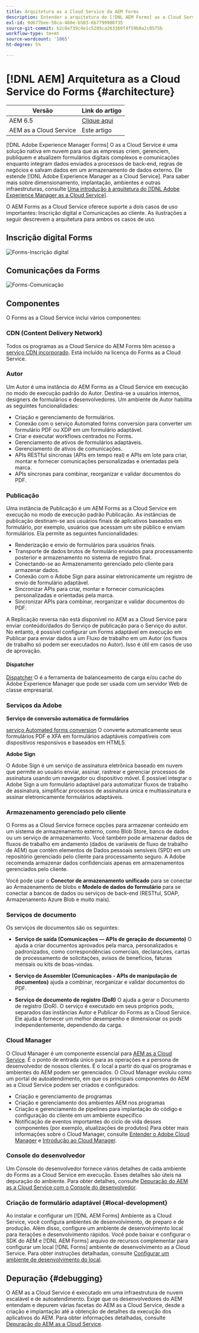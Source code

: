 ```yaml
---
title: Arquitetura as a Cloud Service da AEM Forms
description: Entender a arquitetura do [!DNL AEM Forms] as a Cloud Service para conhecer os aspectos de escalabilidade, resiliência e desempenho da plataforma.
exl-id: 9d677bee-50ca-460e-b503-6b7799900735
source-git-commit: b2c8e739c4e1c5289ca263360f4f59b8a2c05f5b
workflow-type: tm+mt
source-wordcount: '1065'
ht-degree: 5%

---
```


# [!DNL AEM] Arquitetura as a Cloud Service do Forms {#architecture}

| Versão | Link do artigo |
| -------- | ---------------------------- |
| AEM 6.5 | [Clique aqui](https://experienceleague.adobe.com/docs/experience-manager-65/forms/install-aem-forms/aem-forms-architecture-deployment.html) |
| AEM as a Cloud Service | Este artigo |

[!DNL Adobe Experience Manager Forms] O as a Cloud Service é uma solução nativa em nuvem para que as empresas criem, gerenciem, publiquem e atualizem formulários digitais complexos e comunicações enquanto integram dados enviados a processos de back-end, regras de negócios e salvam dados em um armazenamento de dados externo. Ele estende [!DNL Adobe Experience Manager as a Cloud Service]. Para saber mais sobre dimensionamento, implantação, ambientes e outras infraestruturas, consulte [Uma introdução à arquitetura do [!DNL Adobe Experience Manager as a Cloud Service]](https://experienceleague.adobe.com/docs/experience-manager-cloud-service/core-concepts/architecture.html).

O AEM Forms as a Cloud Service oferece suporte a dois casos de uso importantes: Inscrição digital e Comunicações ao cliente. As ilustrações a seguir descrevem a arquitetura para ambos os casos de uso.

## Inscrição digital Forms

![Forms-Inscrição digital](assets/forms-cloud-service-architecture-forms-digital-enrollment.svg)

## Comunicações da Forms

![Forms-Comunicação](assets/forms-cloud-service-architecture-forms-communications.svg)

## Componentes

O Forms as a Cloud Service inclui vários componentes:

### CDN (Content Delivery Network)

Todos os programas as a Cloud Service do AEM Forms têm acesso a [serviço CDN incorporado](https://experienceleague.adobe.com/docs/experience-manager-cloud-service/content/implementing/content-delivery/cdn.html). Está incluído na licença do Forms as a Cloud Service.

### Autor

Um Autor é uma instância do AEM Forms as a Cloud Service em execução no modo de execução padrão do Autor. Destina-se a usuários internos, designers de formulários e desenvolvedores. Um ambiente de Autor habilita as seguintes funcionalidades:

* Criação e gerenciamento de formulários.
* Conexão com o serviço Automated forms conversion para converter um formulário PDF ou XDP em um formulário adaptável.
* Criar e executar workflows centrados no Forms.
* Gerenciamento de ativos de formulários adaptáveis.
* Gerenciamento de ativos de comunicações.
* APIs RESTful síncronas (APIs em tempo real) e APIs em lote para criar, montar e fornecer comunicações personalizadas e orientadas pela marca.
* APIs síncronas para combinar, reorganizar e validar documentos do PDF.

### Publicação

Uma instância de Publicação é um AEM Forms as a Cloud Service em execução no modo de execução padrão Publicação. As instâncias de publicação destinam-se aos usuários finais de aplicativos baseados em formulário, por exemplo, usuários que acessam um site público e enviam formulários. Ela permite as seguintes funcionalidades:

* Renderização e envio de formulários para usuários finais.
* Transporte de dados brutos de formulário enviados para processamento posterior e armazenamento no sistema de registro final.
* Conectando-se ao Armazenamento gerenciado pelo cliente para armazenar dados.
* Conexão com o Adobe Sign para assinar eletronicamente um registro de envio de formulário adaptável.
* Sincronizar APIs para criar, montar e fornecer comunicações personalizadas e orientadas pela marca.
* Sincronizar APIs para combinar, reorganizar e validar documentos do PDF.

A Replicação reversa não está disponível no AEM as a Cloud Service para enviar conteúdo/dados do Serviço de publicação para o Serviço do autor. No entanto, é possível configurar um Forms adaptável em execução em Publicar para enviar dados a um Fluxo de trabalho em um Autor (os fluxos de trabalho só podem ser executados no Autor). Isso é útil em casos de uso de aprovação.

#### Dispatcher

[Dispatcher](https://experienceleague.adobe.com/docs/experience-manager-cloud-service/content/implementing/content-delivery/disp-overview.html) O é a ferramenta de balanceamento de carga e/ou cache do Adobe Experience Manager que pode ser usada com um servidor Web de classe empresarial.

### Serviços da Adobe

**Serviço de conversão automática de formulários**

[serviço Automated forms conversion](https://experienceleague.adobe.com/docs/aem-forms-automated-conversion-service/using/introduction.html?lang=pt-BR) O converte automaticamente seus formulários PDF e XFA em formulários adaptáveis compatíveis com dispositivos responsivos e baseados em HTML5.

**Adobe Sign**

O Adobe Sign é um serviço de assinatura eletrônica baseado em nuvem que permite ao usuário enviar, assinar, rastrear e gerenciar processos de assinatura usando um navegador ou dispositivo móvel. É possível integrar o Adobe Sign a um formulário adaptável para automatizar fluxos de trabalho de assinatura, simplificar processos de assinatura única e multiassinatura e assinar eletronicamente formulários adaptáveis.

<!-- **PDF Service API**
Adobe’s PDF Services API lets create, combine, export, and extract data from PDFs through powerful and flexible cloud-based APIs. -->

### Armazenamento gerenciado pelo cliente

O Forms as a Cloud Service fornece opções para armazenar conteúdo em um sistema de armazenamento externo, como Blob Store, banco de dados ou um serviço de armazenamento. Você também pode armazenar dados de fluxos de trabalho em andamento (dados de variáveis de fluxo de trabalho de AEM) que contêm elementos de Dados pessoais sensíveis (SPD) em um repositório gerenciado pelo cliente para processamento seguro. A Adobe recomenda armazenar dados confidenciais apenas em armazenamentos gerenciados pelo cliente.

Você pode usar o **Conector de armazenamento unificado** para se conectar ao Armazenamento de blobs e **Modelo de dados do formulário** para se conectar a bancos de dados ou serviços de back-end (RESTful, SOAP, Armazenamento Azure Blob e muito mais).

### Serviços de documento

Os serviços de documentos são os seguintes:

* **Serviço de saída (Comunicações — APIs de geração de documento)** O ajuda a criar documentos aprovados pela marca, personalizados e padronizados, como correspondências comerciais, declarações, cartas de processamento de solicitações, avisos de benefícios, faturas mensais ou kits de boas-vindas.

* **Serviço de Assembler (Comunicações - APIs de manipulação de documentos)** ajuda a combinar, reorganizar e validar documentos do PDF.

* **Serviço de documento de registro (DoR)** O ajuda a gerar o Documento de registro (DoR). O serviço é executado em seus próprios pods, separados das instâncias Autor e Publicar do Forms as a Cloud Service. Ele ajuda a fornecer um melhor desempenho e dimensionar os pods independentemente, dependendo da carga.

### Cloud Manager

O Cloud Manager é um componente essencial para [AEM as a Cloud Service](https://experienceleague.adobe.com/docs/experience-manager-cloud-service/overview/introduction.html). É o ponto de entrada único para as operações e a persona de desenvolvedor de nossos clientes. É o local a partir do qual os programas e ambientes do AEM podem ser gerenciados. O Cloud Manager evoluiu como um portal de autoatendimento, em que os principais componentes do AEM as a Cloud Service podem ser criados e configurados:

* Criação e gerenciamento de programas
* Criação e gerenciamento dos ambientes AEM nos programas
* Criação e gerenciamento de pipelines para implantação do código e configuração do cliente em um ambiente específico
* Notificação de eventos importantes do ciclo de vida desses componentes (por exemplo, atualizações de produtos) Para obter mais informações sobre o Cloud Manager, consulte [Entender o Adobe Cloud Manager](https://experienceleague.adobe.com/docs/experience-manager-learn/foundation/cloud-manager/understand-cloud-manager-for-aem.html) e [Introdução ao Cloud Manager](https://experienceleague.adobe.com/docs/experience-manager-cloud-manager/using/introduction-to-cloud-manager.html?lang=pt-BR).

### Console do desenvolvedor

Um Console do desenvolvedor fornece vários detalhes de cada ambiente do Forms as a Cloud Service em execução. Esses detalhes são úteis na depuração do ambiente. Para obter detalhes, consulte [Depuração do AEM as a Cloud Service com o Console do desenvolvedor](https://experienceleague.adobe.com/docs/experience-manager-learn/cloud-service/debugging/debugging-aem-as-a-cloud-service/developer-console.html?lang=pt-BR).

<!--

+++CDN (Content Delivery Network):

Every AEM Forms as a Cloud Service program has access to Fastly CDN service. It is included in the licence of Forms as a Cloud Services.

+++

+++Adaptive Forms
Adaptive Forms enable customers to author web-friendly reflowable web forms and fragments that are used by the customers for their data capture needs. This feature enables customers to manage their complex data capture needs easily, by leveraging multiple integrations with Adobe Sign, Document Services, Form Data Model, Automated Forms Conversion service, and more.

+++

+++Automated Forms Conversion Service (AFCS)
Automated Forms Conversion service helps accelerate digitization and modernization of data capture experience through automated conversion of PDF forms to adaptive forms. The service, powered by Adobe Sensei, automatically converts your PDF forms to device-friendly, responsive, and HTML5-based adaptive forms. While leveraging the existing investments in PDF Forms and XFA, the service also applies appropriate validations, styling, and layout to adaptive form fields during conversion.

+++

+++Form Data Model
The Form Data Model (FDM) feature is the standard way of creating data integrations with external/internal data sources and using them across the different Forms as a Cloud Service features. FDM provides a rich editor for customers to integrate, define, and manage relationships between the different entities and data sources and perform operations on them. Form data is stored in a data store hosted on the customer premises. Organizations can also use blob store hosted by the cloud provider and Adobe Experince Platform to store data.

+++

+++Forms Workflows
Forms-centric workflows is an extension to the default AEM Workflow and provides our customers with additional workflow capabilities like Form Data review, task assignment, and document services invocation.

+++

+++Communications
Forms as a Cloud Service offering consists of multiple services tailored specifically for document processing.

+++

+++Document of Record
A Document of Record is a PDF version of a form. It provides an ability to keep a record of the information  that you provide and submit in an Adaptive Form in PDF fromat. The service provides a default DoR template and tools to develop a custom template.

+++

## Terminologies

<!-- ## Cloud Manager{#cloud-manager}

Cloud Manager is an essential component to [AEM as a Cloud Service](https://experienceleague.adobe.com/docs/experience-manager-cloud-service/overview/introduction.html?lang=en). Each new tenant of the [!DNL AEM Forms] as a Cloud Service is first provisioned for Cloud Manager access. Cloud Manager is the single-entry point for the operations and developer persona of our customers. It is the place from where the AEM programs and environments can be managed. Cloud Manager has evolved as a self-service portal where the main components of the AEM as a Cloud Service can be created and configured:

* Creating and managing programs
* Creating and managing the AEM environments within the programs
* Creating and managing the pipelines for deploying the customer code and configuration to a particular environment
* Getting notified of important lifecycle events for these components (for example, product updates)
For more information about Cloud Manager, see [Understand Adobe Cloud Manager](https://experienceleague.adobe.com/docs/experience-manager-learn/foundation/cloud-manager/understand-cloud-manager-for-aem.html) and [Introduction to Cloud Manager](https://experienceleague.adobe.com/docs/experience-manager-cloud-manager/using/introduction-to-cloud-manager.html).

## Users and Authentication {#users-and-authentication}

AEM as a Cloud Service includes Admin Console support for AEM instances and Adobe Identity Management System (IMS) based authentication. The Admin Console allows administrators to centrally manage all Experience Cloud users. Users and Groups can be assigned to product profiles associated with AEM as a Cloud Service instances, allowing them to log in to that instance. For more information about users, authentication, and, and accessing an instance of AEM as a Cloud Service, see [IMS Support for [!DNL Adobe Experience Manager] as a Cloud Service](https://experienceleague.adobe.com/docs/experience-manager-cloud-service/security/ims-support.html?lang=en#introduction).

Various personas are involved in a typical [!DNL AEM Forms] project. After you log in to your [!DNL AEM Forms] as a Cloud Service instance, you can [add users in admin console](https://experienceleague.adobe.com/docs/experience-manager-cloud-service/security/ims-support.html) for personas applicable to your organization or project and [assign users to built-in groups](forms-groups-privileges-tasks.md) to provide them required privileges.

To learn various in-built [!DNL AEM Forms] specific user groups and privileges available on [!DNL AEM Forms] as a Cloud Services instance, see [Configure, user, roles and groups](forms-groups-privileges-tasks.md). 

## Developer Experience {#developer-experience}

The new architecture supporting AEM as a Cloud Service brings some key changes to the overall developer experience. One of the major goals for the changes to developer experience is to allow migration to AEM as a Cloud Service as quickly as possible, with little modifications to existing custom code.

## Cloud development {#cloud-development}

Here are the guidelines to run your existing code smoothly on AEM as a Cloud Service environment:

* Store your code and configurations to the Git repository of the associated Cloud Manager program. It makes managing and integrating code with CI/CD a breeze.  
* Make application code and configuration compatible with the baseline [!DNL AEM Forms] images. Using the latest APIs helps to build faster and secure applications.
* Use the Cloud Manager pipeline associated with the Cloud Manager environment to build and deploy applications. It helps you bring the latest features and bug fixed for [!DNL AEM Forms] as a Cloud Service to your environment.
* Try that your custom applications pass all the code quality, security, and performance gates enforced in the pipeline. It helps build secure and better performing applications which leads to better customer experience. You can always use Cloud Manager UI to skip some checks.
This process is commonly referred to as cloud-first development. [!DNL AEM Forms] as a Cloud Service also provides an SDK to support rapid development before the pending code and configuration changes are attempted in the cloud.
Some interfaces that were previously part of the AEM QuickStart are no longer available to the users of the AEM as a Cloud Service environment. For instance, the Web Console where OSGI bundles and their associated configuration are managed. The CRXDE Lite content repository browser becomes only accessible on non-production environment types. A subset of the Web Console functionalities that developers require, especially when it comes to diagnostics and status purposes, is made available via a new developer console.
Also, one of the most common requirements for developers is quick access to the log files of the various environments. With [!DNL AEM Cloud Service], the log files of the different nodes in the Author, Publish are made available via the Cloud Manager, either in the form of files that can be downloaded or via APIs for tailing the logs. Due to the clear separation of code and content, developers can use a particular process for updating content as part of a deployment. The typical use cases for mutable content are:
* Standard “default” content that is part of the customer project (for example, folders, templates, workflows...)
* Search index definitions
* ACLs and permissions
* Service users and user groups
Set up your development environment, [Configure your CI/CD Pipeline](https://experienceleague.adobe.com/docs/experience-manager-cloud-manager/using/how-to-use/configuring-pipeline.html), and learn to [deploy your code](https://experienceleague.adobe.com/docs/experience-manager-cloud-manager/using/how-to-use/deploying-code.html) on the environment. -->

### Criação de formulário adaptável {#local-development}

Ao instalar e configurar um [!DNL AEM Forms] Ambiente as a Cloud Service, você configura ambientes de desenvolvimento, de preparo e de produção. Além disso, configure um ambiente de desenvolvimento local para iterações e desenvolvimento rápidos. Você pode baixar e configurar o SDK do AEM e [!DNL AEM Forms] arquivo de recursos complementar para configurar um local [!DNL Forms] ambiente de desenvolvimento as a Cloud Service.  Para obter instruções detalhadas, consulte [Configurar um ambiente de desenvolvimento do local](setup-local-development-environment.md).

## Depuração {#debugging}

O AEM as a Cloud Service é executado em uma infraestrutura de nuvem escalável e de autoatendimento. Exige que os desenvolvedores do AEM entendam e depurem várias facetas do AEM as a Cloud Service, desde a criação e implantação até a obtenção de detalhes da execução dos aplicativos do AEM. Para obter informações detalhadas, consulte [Depuração do AEM as a Cloud Service](https://experienceleague.adobe.com/docs/experience-manager-learn/cloud-service/debugging/debugging-aem-as-a-cloud-service/overview.html).
